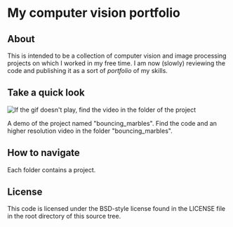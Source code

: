 # My computer vision portfolio

## About

This is intended to be a collection of computer vision and image processing projects on which I worked in my free time.
I am now (slowly) reviewing the code and publishing it as a sort of *portfolio* of my skills.

## Take a quick look

![If the gif doesn't play, find the video in the folder of the project](bouncing_marbles/demo.gif)

A demo of the project named "bouncing_marbles". Find the code and an higher resolution video in the folder "bouncing_marbles".

## How to navigate

Each folder contains a project.

## License
This code is licensed under the BSD-style license found in the LICENSE file in the root directory of this source tree.

